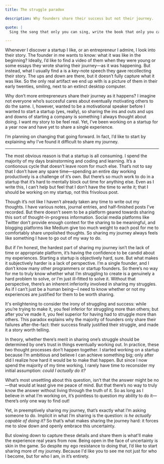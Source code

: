 ```yaml
---
title: The struggle paradox

description: Why founders share their success but not their journey.

quote: |
  Sing the song that only you can sing, write the book that only you can write, build the product that only you can build... live the life that only you can live. - Naval Ravikant

---
```


Whenever I discover a startup I like, or an entrepreneur I admire, I look into their story. The founder in me wants to know: what it was like in the beginning?  Ideally, I’d like to find a video of them when they were young or some essays they wrote sharing their journey—as it was happening. But instead, what I usually find a is a key-note speech they gave recollecting their story. The ups and down are there, but it doesn’t fully capture what it was like. So the only real artifact we end up with is a picture of them in their early twenties, smiling, next to an extinct desktop computer.

Why don’t more entrepreneurs share their journey as it happens? I imagine not everyone who’s succesful cares about eventually motivating others to do the same. I, however, wanted to be a motivational speaker before I wanted to start a startup (yes, really), so sharing the ins and outs and ups and downs of starting a company is something I always thought about doing. I want my story to be feel real. Yet, I’ve been working on a startup for a year now and have yet to share a single experience. 

I’m planning on changing that going forward. In fact, I’d like to start by explaining why I’ve found it difficult to share my journey.

<hr>

The most obvious reason is that a startup is all consuming. I spend the majority of my days brainstorming and coding and learning. It’s a contionous cycle that doesn’t leave room for much else. That’s not to say that I don’t have any spare time—spending an entire day working productively is a challenge of it’s own. But there’s so much work to do in a startup that it’s hard to mentally block out time for anything else. Even as I write this, I can’t help but feel that I don’t have the time to write it; that I should be working on my startup, not this frivolous post.

Though it’s not like I haven’t already taken any time to write out my thoughts. I have various notes, journal entries, and half-finished posts I’ve recorded. But there doesn’t seem to be a platform geared towards sharing this sort of thought-in-progress information. Social media platforms like Twitter don’t provide enough context for the sharing to be meaningful, and blogging platforms like Medium give too much weight to each post for me to comfortably share unpolished thoughts. So sharing my journey always feels like something I have to go out of my way to do.

But if I’m honest, the hardest part of sharing my journey isn’t the lack of time or appropriate platform, it’s having the confidence to be candid about my experiences. Starting a startup is objectively hard, sure. But what makes it subjectively harder is a lack of perspective. I’m a single founder, and I don’t know many other programmers or startup founders. So there’s no way for me to truly know whether what I’m struggling to create is a genuinely a hard problem to solve, or I’m just ill-fitted to solve it. Without that perspective, there’s an inherent inferiority involved in sharing my struggles. As if I can’t just be a human being—I need to know whether or not my experiences are justified for them to be worth sharing. 

It's enlightening to consider the irony of struggling and success: while you’re trying to make it, you feel inferior for struggling more than others; but after you’ve made it, you feel superior for having had to struggle more than others. This paradox explains why the majority of founders only share their failures after-the-fact: their success finally justified their struggle, and made it a story worth telling.

In theory, whether there’s merit in sharing one’s struggle should be determined by one’s trust in things eventually working out. In practice, these two thought processes don’t happen together. I started working on a startup because I’m ambitious and believe I can achieve something big; only after did I realize how hard it would be to make that happen. But since I now spend the majority of my time working, I rarely have time to reconsider my initial assumption: *could I actually do it?*

What’s most unsettling about this question, isn’t that the answer might be no—that would at least give me peace of mind. But that there’s no way to truly know the answer without living through the truth of it. So as long as I believe in what I’m working on, it’s pointless to question my ability to do it—there’s only one way to find out!

Yet, in preemptively sharing my journey, that’s exactly what I’m asking someone to do. Implicit in what I’m sharing is the question: *is he actually capable of doing it?* So that’s what makes sharing the journey hard: it forces me to slow down and openly embrace this uncertainty. 

But slowing down to capture these details and share them is what'll make the experience real years from now. Being open in the face of uncertainty is skin in the game. So despite my ego resistance to doing that, I’d like to start sharing more of my journey. Because I'd like you to see me not just for who I become, but for who I am, in it’s entirety. 

